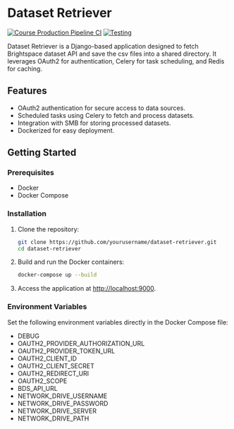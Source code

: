# Dataset Retriever
[![Course Production Pipeline CI](https://github.com/BCIT-LTC/dataset-retriever/actions/workflows/cp-pipeline-ci.yml/badge.svg?branch=main)](https://github.com/BCIT-LTC/dataset-retriever/actions/workflows/cp-pipeline-ci.yml)
[![Testing](https://github.com/BCIT-LTC/dataset-retriever/actions/workflows/testing.yml/badge.svg)](https://github.com/BCIT-LTC/dataset-retriever/actions/workflows/testing.yml)

Dataset Retriever is a Django-based application designed to fetch Brightspace dataset API and save the csv files into a shared directory. It leverages OAuth2 for authentication, Celery for task scheduling, and Redis for caching.

## Features
- OAuth2 authentication for secure access to data sources.
- Scheduled tasks using Celery to fetch and process datasets.
- Integration with SMB for storing processed datasets.
- Dockerized for easy deployment.


## Getting Started

### Prerequisites

- Docker
- Docker Compose

### Installation

1. Clone the repository:
    ```sh
    git clone https://github.com/yourusername/dataset-retriever.git
    cd dataset-retriever
    ```

2. Build and run the Docker containers:
    ```sh
    docker-compose up --build
    ```

3. Access the application at [http://localhost:9000](http://localhost:9000).

### Environment Variables

Set the following environment variables directly in the Docker Compose file:
- DEBUG
- OAUTH2_PROVIDER_AUTHORIZATION_URL
- OAUTH2_PROVIDER_TOKEN_URL
- OAUTH2_CLIENT_ID
- OAUTH2_CLIENT_SECRET
- OAUTH2_REDIRECT_URI
- OAUTH2_SCOPE
- BDS_API_URL
- NETWORK_DRIVE_USERNAME
- NETWORK_DRIVE_PASSWORD
- NETWORK_DRIVE_SERVER
- NETWORK_DRIVE_PATH
